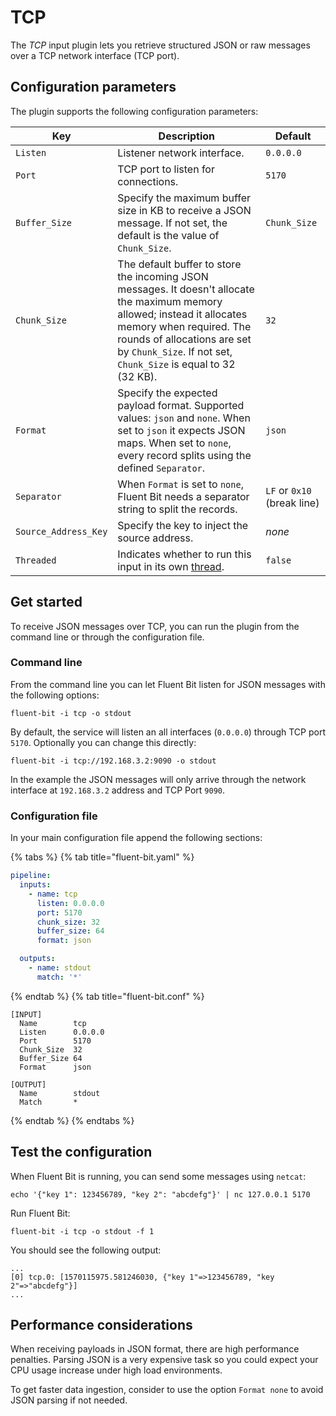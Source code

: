 # TCP

The _TCP_ input plugin lets you retrieve structured JSON or raw messages over a TCP network interface (TCP port).

## Configuration parameters

The plugin supports the following configuration parameters:

| Key                  | Description                                                                                                                                                                                                                                           | Default                     |
|----------------------|-------------------------------------------------------------------------------------------------------------------------------------------------------------------------------------------------------------------------------------------------------|-----------------------------|
| `Listen`             | Listener network interface.                                                                                                                                                                                                                           | `0.0.0.0`                   |
| `Port`               | TCP port to listen for connections.                                                                                                                                                                                                                   | `5170`                      |
| `Buffer_Size`        | Specify the maximum buffer size in KB to receive a JSON message. If not set, the default is the value of `Chunk_Size`.                                                                                                                                | `Chunk_Size`                |
| `Chunk_Size`         | The default buffer to store the incoming JSON messages. It doesn't allocate the maximum memory allowed; instead it allocates memory when required. The rounds of allocations are set by `Chunk_Size`. If not set, `Chunk_Size` is equal to 32 (32&nbsp;KB). | `32`                        |
| `Format`             | Specify the expected payload format. Supported values: `json` and `none`. When set to `json` it expects JSON maps. When set to `none`, every record splits using the defined `Separator`.                                                             | `json`                      |
| `Separator`          | When `Format` is set to `none`, Fluent Bit needs a separator string to split the records.                                                                                                                                                             | `LF` or `0x10` (break line) |
| `Source_Address_Key` | Specify the key to inject the source address.                                                                                                                                                                                                         | _none_                      |
| `Threaded`           | Indicates whether to run this input in its own [thread](../../administration/multithreading.md#inputs).                                                                                                                                               | `false`                     |

## Get started

To receive JSON messages over TCP, you can run the plugin from the command line or through the configuration file.

### Command line

From the command line you can let Fluent Bit listen for JSON messages with the following options:

```shell
fluent-bit -i tcp -o stdout
```

By default, the service will listen an all interfaces (`0.0.0.0`) through TCP port `5170`. Optionally you can change this directly:

```shell
fluent-bit -i tcp://192.168.3.2:9090 -o stdout
```

In the example the JSON messages will only arrive through the network interface at `192.168.3.2` address and TCP Port `9090`.

### Configuration file

In your main configuration file append the following sections:

{% tabs %}
{% tab title="fluent-bit.yaml" %}

```yaml
pipeline:
  inputs:
    - name: tcp
      listen: 0.0.0.0
      port: 5170
      chunk_size: 32
      buffer_size: 64
      format: json

  outputs:
    - name: stdout
      match: '*'
```

{% endtab %}
{% tab title="fluent-bit.conf" %}

```text
[INPUT]
  Name        tcp
  Listen      0.0.0.0
  Port        5170
  Chunk_Size  32
  Buffer_Size 64
  Format      json

[OUTPUT]
  Name        stdout
  Match       *
```

{% endtab %}
{% endtabs %}

## Test the configuration

When Fluent Bit is running, you can send some messages using `netcat`:

```shell
echo '{"key 1": 123456789, "key 2": "abcdefg"}' | nc 127.0.0.1 5170
```

Run Fluent Bit:

```shell
fluent-bit -i tcp -o stdout -f 1
```

You should see the following output:

```text
...
[0] tcp.0: [1570115975.581246030, {"key 1"=>123456789, "key 2"=>"abcdefg"}]
...
```

## Performance considerations

When receiving payloads in JSON format, there are high performance penalties. Parsing JSON is a very expensive task so you could expect your CPU usage increase under high load environments.

To get faster data ingestion, consider to use the option `Format none` to avoid JSON parsing if not needed.
